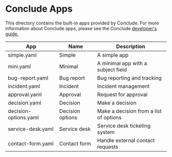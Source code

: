 # Conclude Apps

This directory contains the built-in apps provided by Conclude. For more information about Conclude apps, please
see the Conclude [developer's guide.](https://conclude.app/doc/developer/)

| App | Name | Description |
| --- | ---- | ----------- |
| simple.yaml | Simple | A simple app |
| mini.yaml | Minimal | A minimal app with a subject field |
| bug-report.yaml | Bug report | Bug reporting and tracking |
| incident.yaml | Incident | Incident management |
| approval.yaml | Approval | Request for approval |
| decision.yaml | Decision | Make a decision |
| decision-options.yaml | Decision options | Make a decision from a list of options |
| service-desk.yaml | Service desk | Service desk ticketing system |
| contact-form.yaml | Contact form | Handle external contact requests |
